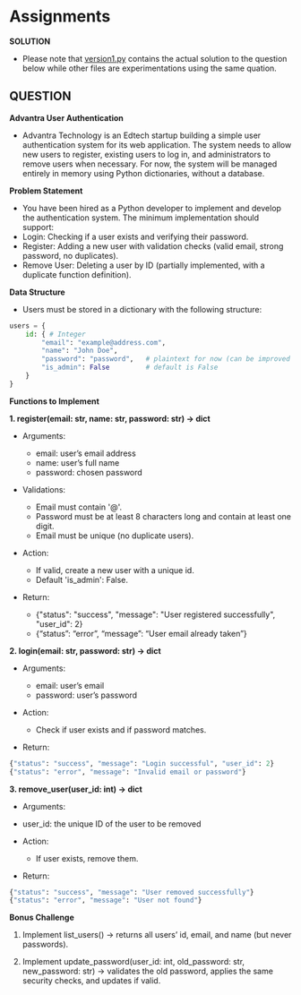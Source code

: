 # **Assignments**
 
**SOLUTION**
 - Please note that [version1.py](https://github.com/Cchrisekwugum/Assignments/blob/main/version1.py) contains the actual solution to the question below while other files are experimentations using the same quation.

## **QUESTION**

**Advantra User Authentication**

 - Advantra Technology is an Edtech startup building a simple user authentication system for its web application. The system needs to allow new users to register, existing users to log in, and administrators to remove users when necessary. For now, the system will be managed entirely in memory using Python dictionaries, without a database.

**Problem Statement**

- You have been hired as a Python developer to implement and develop the authentication system. The minimum implementation should support:
 - Login: Checking if a user exists and verifying their password.
 - Register: Adding a new user with validation checks (valid email, strong password, no duplicates).
 - Remove User: Deleting a user by ID (partially implemented, with a duplicate function definition).

**Data Structure**

- Users must be stored in a dictionary with the following structure:

```python
users = {
    id: { # Integer
        "email": "example@address.com",
        "name": "John Doe",
        "password": "password",   # plaintext for now (can be improved later)
        "is_admin": False         # default is False
    }
}
```

**Functions to Implement**

**1. register(email: str, name: str, password: str) -> dict**

- Arguments:
  - email: user’s email address
  - name: user’s full name
  - password: chosen password

- Validations:
  - Email must contain '@'.
  - Password must be at least 8 characters long and contain at least one digit.
  - Email must be unique (no duplicate users).

- Action:
  - If valid, create a new user with a unique id.
  - Default 'is_admin': False.

- Return:
  - {"status": "success", "message": "User registered successfully", "user_id": 2}
  - {“status”: “error”, “message”: “User email already taken”}


**2. login(email: str, password: str) -> dict**

- Arguments:
   - email: user’s email
   - password: user’s password

- Action:
  - Check if user exists and if password matches.

- Return:

```python
{"status": "success", "message": "Login successful", "user_id": 2}
{"status": "error", "message": "Invalid email or password"}
```

**3. remove_user(user_id: int) -> dict**

- Arguments:
 - user_id: the unique ID of the user to be removed

- Action:
  - If user exists, remove them.

- Return:

```python
{"status": "success", "message": "User removed successfully"}
{"status": "error", "message": "User not found"}
```

**Bonus Challenge**

1. Implement list_users() → returns all users’ id, email, and name (but never passwords).

2. Implement update_password(user_id: int, old_password: str, new_password: str) → validates the old password, applies the same security checks, and updates if valid.
